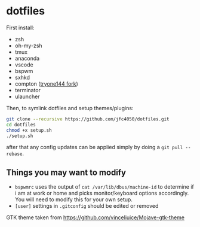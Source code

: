 # dotfiles

First install:
* zsh
* oh-my-zsh
* tmux
* anaconda
* vscode
* bspwm
* sxhkd
* compton ([tryone144 fork](https://github.com/tryone144/compton))
* terminator
* ulauncher

Then, to symlink dotfiles and setup themes/plugins:

```bash
git clone --recursive https://github.com/jfc4050/dotfiles.git
cd dotfiles
chmod +x setup.sh
./setup.sh
```

after that any config updates can be applied simply by doing a `git pull --rebase`.

## Things you may want to modify
* `bspwmrc` uses the output of `cat /var/lib/dbus/machine-id` to determine if i am at work or home and picks monitor/keyboard options accordingly. You will need to modify this for your own setup.
* `[user]` settings in `.gitconfig` should be edited or removed

GTK theme taken from https://github.com/vinceliuice/Mojave-gtk-theme
